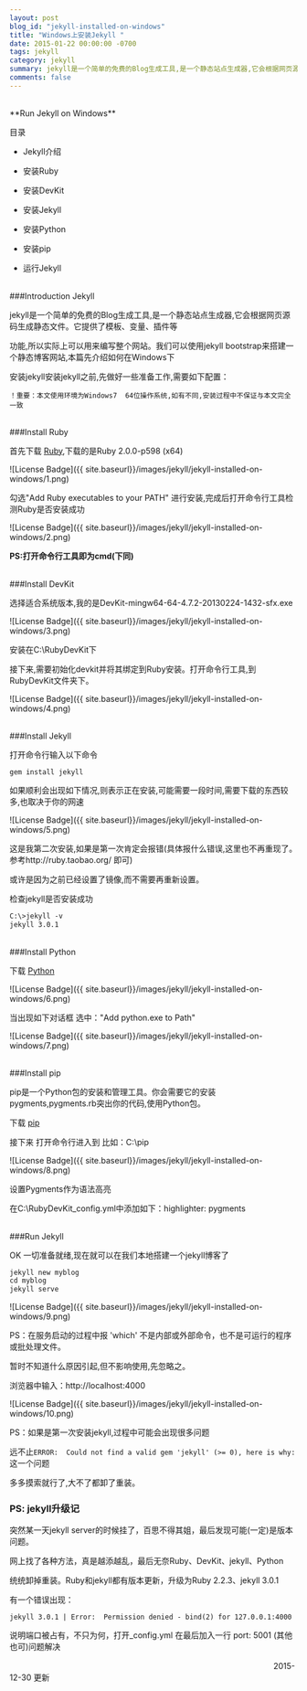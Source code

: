 ```yaml
---
layout: post
blog_id: "jekyll-installed-on-windows"
title: "Windows上安装Jekyll "
date: 2015-01-22 00:00:00 -0700
tags: jekyll
category: jekyll
summary: jekyll是一个简单的免费的Blog生成工具,是一个静态站点生成器,它会根据网页源码生成静态文件。它提供了模板、变量、插件等功能,所以实际上可以用来编写整个网站。
comments: false
---
```

</br>
**Run Jekyll on Windows**

目录

   + Jekyll介绍
   
   + 安装Ruby
   
   + 安装DevKit
   
   + 安装Jekyll
   
   + 安装Python
   
   + 安装pip
   
   + 运行Jekyll

</br>
###Introduction Jekyll

jekyll是一个简单的免费的Blog生成工具,是一个静态站点生成器,它会根据网页源码生成静态文件。它提供了模板、变量、插件等

功能,所以实际上可以用来编写整个网站。我们可以使用jekyll bootstrap来搭建一个静态博客网站,本篇先介绍如何在Windows下

安装jekyll安装jekyll之前,先做好一些准备工作,需要如下配置：

`！重要：本文使用环境为Windows7  64位操作系统,如有不同,安装过程中不保证与本文完全一致`

</br>
###Install Ruby

首先下载 [Ruby](http://rubyinstaller.org/downloads/),下载的是Ruby 2.0.0-p598 (x64)

![License Badge]({{ site.baseurl}}/images/jekyll/jekyll-installed-on-windows/1.png)

勾选"Add Ruby executables to your PATH" 进行安装,完成后打开命令行工具检测Ruby是否安装成功

![License Badge]({{ site.baseurl}}/images/jekyll/jekyll-installed-on-windows/2.png)

**PS:打开命令行工具即为cmd(下同)**

</br>
###Install DevKit

选择适合系统版本,我的是DevKit-mingw64-64-4.7.2-20130224-1432-sfx.exe

![License Badge]({{ site.baseurl}}/images/jekyll/jekyll-installed-on-windows/3.png)

安装在C:\RubyDevKit下

接下来,需要初始化devkit并将其绑定到Ruby安装。打开命令行工具,到RubyDevKit文件夹下。

![License Badge]({{ site.baseurl}}/images/jekyll/jekyll-installed-on-windows/4.png)

</br>
###Install Jekyll

打开命令行输入以下命令

`gem install jekyll`

如果顺利会出现如下情况,则表示正在安装,可能需要一段时间,需要下载的东西较多,也取决于你的网速

![License Badge]({{ site.baseurl}}/images/jekyll/jekyll-installed-on-windows/5.png)

这是我第二次安装,如果是第一次肯定会报错(具体报什么错误,这里也不再重现了。参考http://ruby.taobao.org/ 即可)

或许是因为之前已经设置了镜像,而不需要再重新设置。

检查jekyll是否安装成功

```html
C:\>jekyll -v
jekyll 3.0.1
```

</br>
###Install Python

下载 [Python](https://www.python.org/downloads/)

![License Badge]({{ site.baseurl}}/images/jekyll/jekyll-installed-on-windows/6.png)

当出现如下对话框 选中："Add python.exe to Path"

![License Badge]({{ site.baseurl}}/images/jekyll/jekyll-installed-on-windows/7.png)

</br>
###Install pip

pip是一个Python包的安装和管理工具。你会需要它的安装pygments,pygments.rb突出你的代码,使用Python包。

下载 [pip](https://pip.pypa.io/en/latest/installing.html)

接下来 打开命令行进入到 比如：C:\pip

![License Badge]({{ site.baseurl}}/images/jekyll/jekyll-installed-on-windows/8.png)

设置Pygments作为语法高亮

在C:\RubyDevKit\_config.yml中添加如下：highlighter: pygments

</br>
###Run Jekyll

OK 一切准备就绪,现在就可以在我们本地搭建一个jekyll博客了

```diff
jekyll new myblog  
cd myblog  
jekyll serve 
```

![License Badge]({{ site.baseurl}}/images/jekyll/jekyll-installed-on-windows/9.png)

PS：在服务启动的过程中报 'which' 不是内部或外部命令，也不是可运行的程序或批处理文件。

暂时不知道什么原因引起,但不影响使用,先忽略之。

浏览器中输入：http://localhost:4000

![License Badge]({{ site.baseurl}}/images/jekyll/jekyll-installed-on-windows/10.png)

PS：如果是第一次安装jekyll,过程中可能会出现很多问题

远不止`ERROR:  Could not find a valid gem 'jekyll' (>= 0), here is why:`这一个问题

多多摸索就行了,大不了都卸了重装。

### PS: jekyll升级记

突然某一天jekyll server的时候挂了，百思不得其姐，最后发现可能(一定)是版本问题。

网上找了各种方法，真是越添越乱，最后无奈Ruby、DevKit、jekyll、Python

统统卸掉重装。Ruby和jekyll都有版本更新，升级为Ruby 2.2.3、jekyll 3.0.1

有一个错误出现：

`jekyll 3.0.1 | Error:  Permission denied - bind(2) for 127.0.0.1:4000`

说明端口被占有，不只为何，打开_config.yml 在最后加入一行 port: 5001 (其他也可)问题解决

　　　　　　　　　　　　　　　　　　　　　　　　　　　　　　　　　2015-12-30 更新

</br>